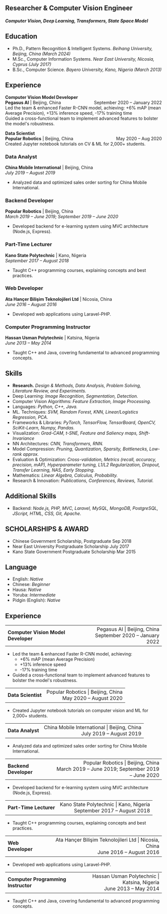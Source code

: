 ## Researcher & Computer Vision Engineer
#### _Computer Vision, Deep Learning, Transformers, State Space Model_

## Education
- Ph.D., Pattern Recognition & Intelligent Systems. _Beihang University, Beijing, China (March 2024)_
- M.Sc., Computer Information Systems. _Near East University, Nicosia, Cyprus (July 2017)_
- B.Sc., Computer Science. _Bayero University, Kano, Nigeria (March 2013)_

## Experience
**Computer Vision Model Developer** <br>
**Pegasus AI** | Beijing, China   <span style="float: right;">September 2020 – January 2022</span> <br>
Led the team & enhanced Faster R-CNN model, achieving: +6% mAP (mean Average Precision), +13% inference speed, -17% training time <br>
Guided a cross-functional team to implement advanced features to bolster the model's robustness.

**Data Scientist** <br>
**Popular Robotics** | Beijing, China  <span style="float: right;">May 2020 – Aug 2020</span> <br>
Created Jupyter notebook tutorials on CV & ML for 2,000+ students.

### Data Analyst
**China Mobile International** | Beijing, China  
*July 2019 – August 2019*
- Analyzed data and optimized sales order sorting for China Mobile International.

### Backend Developer
**Popular Robotics** | Beijing, China  
*March 2019 – June 2019; September 2019 – June 2020*
- Developed backend for e-learning system using MVC architecture (Node.js, Express).

### Part-Time Lecturer
**Kano State Polytechnic** | Kano, Nigeria  
*September 2017 – August 2018*
- Taught C++ programming courses, explaining concepts and best practices.

### Web Developer
**Ata Hançer Bilişim Teknolojileri Ltd** | Nicosia, China  
*June 2016 – August 2016*
- Developed web applications using Laravel-PHP.

### Computer Programming Instructor
**Hassan Usman Polytechnic** | Katsina, Nigeria  
*June 2013 – May 2014*
- Taught C++ and Java, covering fundamental to advanced programming concepts.

## Skills
 - **Research.** _Design & Methods, Data Analysis, Problem Solving, Literature Review, and Experiments._
 - Deep Learning: _Image Recognition, Segmentation, Detection._
 - Computer Vision Algorithms: _Feature Extraction, Image Processing._
 - Languages: _Python, C++, Java._
 - ML. Techniques: _SVM, Random Forest, KNN, Linear/Logistics Regression, PCA._
 - Frameworks & Libraries: _PyTorch, TensorFlow, TensorBoard, OpenCV, SciKit-Learn, Numpy, Pandas._
 - Visualization: _Grad-CAM, t-SNE, Feature and Saliency maps, Shift-Invariance_
 - NN Architectures: _CNN, Transformers, RNN._
 - Model Compression: _Pruning, Quantization, Sparsity, Bottlenecks, Low-rank approx._
 - Evaluation & Optimization: _Cross-validation, Metrics (recall, accuracy, precision, mAP), Hyperparameter tuning, L1/L2 Regularization, Dropout, Transfer Learning, NAS, Early Stopping._
 - Mathematics: _Linear Algebra, Calculus, Probability._
 - Research & Innovation: _Publications, Conferences, Reviews, Tutorial._

## Additional Skills
- Backend: _Node.js, PHP, MVC, Laravel, MySQL, MongoDB, PostgreSQL, JScript, HTML, CSS, Git, Apache._

## SCHOLARSHIPS & AWARD
- Chinese Government Scholarship, Postgraduate Sep 2018
- Near East University Postgraduate Scholarship July 2017
- Kano State Government Postgraduate Scholarship Mar 2015
  
## Language
- English: _Native_
- Chinese: _Beginner_
- Hausa: _Native_
- Yoruba: _Intermediate_
- Pidgin (English): _Native_

## Experience

<table>
  <tr>
    <td><b>Computer Vision Model Developer</b></td>
    <td style="text-align: right;">Pegasus AI | Beijing, China<br>September 2020 – January 2022</td>
  </tr>
</table>

- Led the team & enhanced Faster R-CNN model, achieving:
  - +6% mAP (mean Average Precision)
  - +13% inference speed
  - -17% training time
- Guided a cross-functional team to implement advanced features to bolster the model's robustness.

<table>
  <tr>
    <td><b>Data Scientist</b></td>
    <td style="text-align: right;">Popular Robotics | Beijing, China<br>May 2020 – August 2020</td>
  </tr>
</table>

- Created Jupyter notebook tutorials on computer vision and ML for 2,000+ students.

<table>
  <tr>
    <td><b>Data Analyst</b></td>
    <td style="text-align: right;">China Mobile International | Beijing, China<br>July 2019 – August 2019</td>
  </tr>
</table>

- Analyzed data and optimized sales order sorting for China Mobile International.

<table>
  <tr>
    <td><b>Backend Developer</b></td>
    <td style="text-align: right;">Popular Robotics | Beijing, China<br>March 2019 – June 2019; September 2019 – June 2020</td>
  </tr>
</table>

- Developed backend for e-learning system using MVC architecture (Node.js, Express).

<table>
  <tr>
    <td><b>Part-Time Lecturer</b></td>
    <td style="text-align: right;">Kano State Polytechnic | Kano, Nigeria<br>September 2017 – August 2018</td>
  </tr>
</table>

- Taught C++ programming courses, explaining concepts and best practices.

<table>
  <tr>
    <td><b>Web Developer</b></td>
    <td style="text-align: right;">Ata Hançer Bilişim Teknolojileri Ltd | Nicosia, China<br>June 2016 – August 2016</td>
  </tr>
</table>

- Developed web applications using Laravel-PHP.

<table>
  <tr>
    <td><b>Computer Programming Instructor</b></td>
    <td style="text-align: right;">Hassan Usman Polytechnic | Katsina, Nigeria<br>June 2013 – May 2014</td>
  </tr>
</table>

- Taught C++ and Java, covering fundamental to advanced programming concepts.
